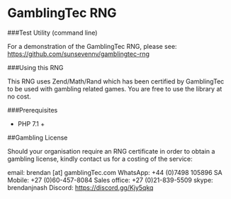 GamblingTec RNG
===============

###Test Utility (command line)

For a demonstration of the GamblingTec RNG, please see: https://github.com/sunsevennv/gamblingtec-rng

###Using this RNG

This RNG uses Zend/Math/Rand which has been certified by GamblingTec to be used with gambling related games.
You are free to use the library at no cost.

###Prerequisites

- PHP 7.1 +

##Gambling License

Should your organisation require an RNG certificate in order to obtain a gambling license, kindly contact us
for a costing of the service:

email: brendan [at] gamblingTec.com
WhatsApp: +44 (0)7498 105896
SA Mobile: +27 (0)60-457-8084
Sales office: +27 (0)21-839-5509
skype: brendanjnash
Discord: https://discord.gg/Kjy5qkq

